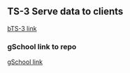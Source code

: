 ## TS-3 Serve data to clients

[bTS-3 link](https://boiling-mesa-76146.herokuapp.com/)

### gSchool link to repo

[gSchool link](https://github.com/gSchool/serve-data-to-clients/tree/master/drills/version-2)
